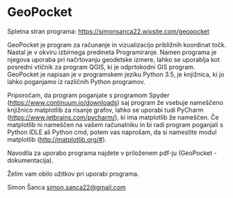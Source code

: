 # GeoPocket

Spletna stran programa: https://simonsanca22.wixsite.com/geopocket

GeoPocket je program za računanje in vizualizacijo približnih koordinat točk. Nastal je v okviru izbirnega predmeta Programiranje. Namen programa je njegova uporaba pri načrtovanju geodetske izmere, lahko se uporablja kot posredni vtičnik za program QGIS, ki je odprtokodni GIS program. GeoPocket je napisan je v programskem jeziku Python 3.5, je knjižnica, ki jo lahko poganjamo iz različnih Python programov.

Priporočam, da program poganjate s programom Spyder (https://www.continuum.io/downloads) saj program že vsebuje nameščeno knjižnico matplotlib za risanje grafov, lahko se uporabi tudi PyCharm (https://www.jetbrains.com/pycharm/), ki ima matplotlib že nameščen. Če matplotlib ni nameščen na vašem računalniku in bi radi program poganjali s Python IDLE ali Python cmd, potem vas naprošam, da si namestite modul matplotlib (http://matplotlib.org/#).

Navodila za uporabo programa najdete v priloženem pdf-ju (GeoPocket - dokumentacija).

Želim vam obilo užitkov pri uporabi programa.

Simon Šanca
simon.sanca22@gmail.com

